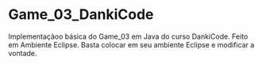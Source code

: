 # Game_03_DankiCode

Implementaçãoo básica do Game_03 em Java do curso DankiCode.
Feito em Ambiente Eclipse.
Basta colocar em seu ambiente Eclipse e modificar a vontade.